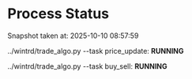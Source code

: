 # Process Status

Snapshot taken at: 2025-10-10 08:57:59

../wintrd/trade_algo.py --task price_update: **RUNNING**

../wintrd/trade_algo.py --task buy_sell: **RUNNING**


